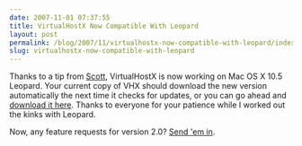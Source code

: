 ```yaml
---
date: 2007-11-01 07:37:55
title: VirtualHostX Now Compatible With Leopard
layout: post
permalink: /blog/2007/11/virtualhostx-now-compatible-with-leopard/index.html
slug: virtualhostx-now-compatible-with-leopard
---
```

Thanks to a tip from [Scott](http://sitening.com/about/scott/), VirtualHostX
is now working on Mac OS X 10.5 Leopard. Your current copy of VHX should
download the new version automatically the next time it checks for updates, or
you can go ahead and [download it here](http://clickontyler.com/virtualhostx/download/).
Thanks to everyone for your patience while I worked out the kinks with Leopard.

Now, any feature requests for version 2.0? [Send 'em in](mailto:support@clickontyler.com?subject=VHX%20Feature%20Request).